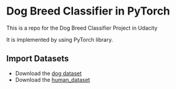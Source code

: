 # Dog Breed Classifier in PyTorch
This is a repo for the Dog Breed Classifier Project  in Udacity

It is implemented by using PyTorch library.



## Import Datasets

* Download the [dog dataset](https://s3-us-west-1.amazonaws.com/udacity-aind/dog-project/dogImages.zip)
* Download the [human_dataset](https://s3-us-west-1.amazonaws.com/udacity-aind/dog-project/lfw.zip)





